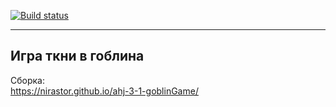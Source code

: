 [![Build status](https://ci.appveyor.com/api/projects/status/4p1p5lmb1vqxrkqb?svg=true)](https://ci.appveyor.com/project/nirastor/ahj-3-1-goblingame)
***

## Игра ткни в гоблина

Сборка:  
https://nirastor.github.io/ahj-3-1-goblinGame/